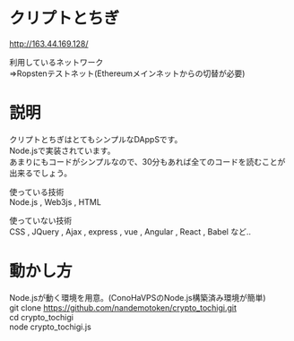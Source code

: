 # クリプトとちぎ
http://163.44.169.128/

利用しているネットワーク  
⇒Ropstenテストネット(Ethereumメインネットからの切替が必要)  
  
# 説明  
クリプトとちぎはとてもシンプルなDAppSです。  
Node.jsで実装されています。  
あまりにもコードがシンプルなので、30分もあれば全てのコードを読むことが出来るでしょう。  

使っている技術  
Node.js , Web3js , HTML
  
使っていない技術  
CSS , JQuery , Ajax , express , vue , Angular , React , Babel など..  

# 動かし方  
Node.jsが動く環境を用意。(ConoHaVPSのNode.js構築済み環境が簡単)  
git clone https://github.com/nandemotoken/crypto_tochigi.git  
cd crypto_tochigi  
node crypto_tochigi.js  

